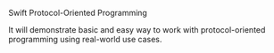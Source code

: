 Swift Protocol-Oriented Programming

It will demonstrate basic and easy way to work with protocol-oriented programming using real-world use cases.
